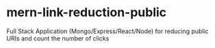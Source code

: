 # mern-link-reduction-public
Full Stack Application (Mongo/Express/React/Node) for reducing public URIs and count the number of clicks
